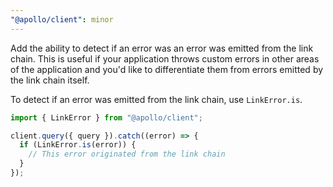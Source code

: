 ```yaml
---
"@apollo/client": minor
---
```


Add the ability to detect if an error was an error was emitted from the link chain. This is useful if your application throws custom errors in other areas of the application and you'd like to differentiate them from errors emitted by the link chain itself.

To detect if an error was emitted from the link chain, use `LinkError.is`.

```ts
import { LinkError } from "@apollo/client";

client.query({ query }).catch((error) => {
  if (LinkError.is(error)) {
    // This error originated from the link chain
  }
});
```
